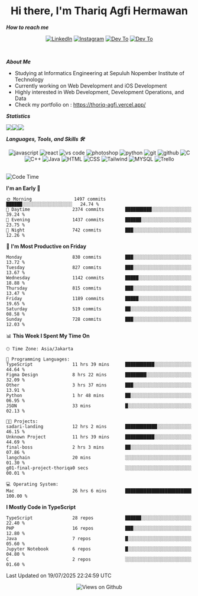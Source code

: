 <div align="center">
  <h1>Hi there, I'm Thariq Agfi Hermawan</h1>
</div>


***How to reach me***
<p align='center'>
   <a href="https://www.linkedin.com/in/thariqagfihermawan" target="_blank"><img src="https://img.shields.io/badge/LinkedIn-0077B5?style=for-the-badge&logo=linkedin&logoColor=white" alt="LinkedIn"></a>
   <a href="https://www.instagram.com/thoriqagfi" target="_blank"><img src="https://img.shields.io/badge/Instagram-E4405F?style=for-the-badge&logo=instagram&logoColor=white" alt="Instagram"></a>
   <a href="https://medium.com/@thoriq.aghfi60" target="_blank"><img src="https://img.shields.io/badge/Medium-12100E?style=for-the-badge&logo=medium&logoColor=white" alt="Dev To"></a>
   <a href="https://linktr.ee/thoriqagfi" target="_blank"><img src="https://img.shields.io/badge/linktree-1de9b6?style=for-the-badge&logo=linktree&logoColor=white" alt="Dev To"></a>
</p>

<br>

***About Me***
- Studying at Informatics Engineering at Sepuluh Nopember Institute of Technology
- Currently working on Web Development and iOS Development
- Highly interested in Web Development, Development Operations, and Data
- Check my portfolio on : https://thoriq-agfi.vercel.app/

***Statistics***

<!-- [![GitHub Streak](http://github-readme-streak-stats.herokuapp.com?user=thoriqagfi&theme=dark)](https://git.io/streak-stats) -->

<div align="center">
  <div style="display: flex;">
    <img src="http://github-readme-streak-stats.herokuapp.com?user=thoriqagfi&theme=chartreuse-dark"/>
    <img src="https://github-readme-stats.vercel.app/api/top-langs/?username=thoriqagfi&layout=compact&&theme=chartreuse-dark&langs_count=8)](https://github.com/thoriqagfi"/>
    <img src="https://github-readme-stats.vercel.app/api?username=thoriqagfi&show_icons=true&theme=chartreuse-dark"/>
  </div>
</div>

<!-- [![Top Langs](https://github-readme-stats.vercel.app/api/top-langs/?username=thoriqagfi&layout=compact&&theme=chartreuse-dark&langs_count=8)](https://github.com/thoriqagfi)
< ![Agfi's GitHub stats](https://github-readme-stats.vercel.app/api?username=thoriqagfi&show_icons=true&theme=chartreuse-dark) -->

***Languages, Tools, and Skills 🛠***

  <div align="center">
    <img src="https://img.shields.io/badge/JavaScript-F7DF1E?style=for-the-badge&logo=javascript&logoColor=black" alt="javascript" />
    <img src="https://img.shields.io/badge/React-61DAFB?style=for-the-badge&logo=react&logoColor=black" alt="react" />
    <img src="https://img.shields.io/badge/vs%20code-007ACC?style=for-the-badge&logo=visual%20studio%20code&logoColor=white" alt="vs code" />
    <img src="https://img.shields.io/badge/adobe%20photoshop-31A8FF?style=for-the-badge&logo=adobe%20photoshop&logoColor=white" alt="photoshop" />
    <img src="https://img.shields.io/badge/python-3776AB?style=for-the-badge&logo=python&logoColor=white" alt="python" />
    <img src="https://img.shields.io/badge/Git-F05032?style=for-the-badge&logo=git&logoColor=white" alt="git" />
    <img src="https://img.shields.io/badge/GitHub-100000?style=for-the-badge&logo=github&logoColor=white" alt="github" />
    <img src="https://img.shields.io/badge/c-%2300599C.svg?style=for-the-badge&logo=c&logoColor=white" alt="C" />
    <img src="https://img.shields.io/badge/c++-%2300599C.svg?style=for-the-badge&logo=c%2B%2B&logoColor=white" alt="C++" />
    <img src="https://img.shields.io/badge/Java-ED8B00?style=for-the-badge&logo=java&logoColor=white" alt="Java"/>
    <img src="https://img.shields.io/badge/HTML5-E34F26?style=for-the-badge&logo=html5&logoColor=white" alt="HTML" />
    <img src="https://img.shields.io/badge/CSS-239120?&style=for-the-badge&logo=css3&logoColor=white" alt ="CSS" />
    <img src="https://img.shields.io/badge/tailwindcss-%2338B2AC.svg?style=for-the-badge&logo=tailwind-css&logoColor=white" alt="Tailwind" />
    <img src="https://img.shields.io/badge/MySQL-00000F?style=for-the-badge&logo=mysql&logoColor=white" alt="MYSQL" />
    <img src="https://img.shields.io/badge/Trello-%23026AA7.svg?style=for-the-badge&logo=Trello&logoColor=white" alt="Trello" />
  </div><br>

<!--START_SECTION:waka-->
![Code Time](http://img.shields.io/badge/Code%20Time-1%2C269%20hrs%2045%20mins-blue)

**I'm an Early 🐤** 

```text
🌞 Morning                1497 commits        ██████░░░░░░░░░░░░░░░░░░░   24.74 % 
🌆 Daytime                2374 commits        ██████████░░░░░░░░░░░░░░░   39.24 % 
🌃 Evening                1437 commits        ██████░░░░░░░░░░░░░░░░░░░   23.75 % 
🌙 Night                  742 commits         ███░░░░░░░░░░░░░░░░░░░░░░   12.26 % 
```
📅 **I'm Most Productive on Friday** 

```text
Monday                   830 commits         ███░░░░░░░░░░░░░░░░░░░░░░   13.72 % 
Tuesday                  827 commits         ███░░░░░░░░░░░░░░░░░░░░░░   13.67 % 
Wednesday                1142 commits        █████░░░░░░░░░░░░░░░░░░░░   18.88 % 
Thursday                 815 commits         ███░░░░░░░░░░░░░░░░░░░░░░   13.47 % 
Friday                   1189 commits        █████░░░░░░░░░░░░░░░░░░░░   19.65 % 
Saturday                 519 commits         ██░░░░░░░░░░░░░░░░░░░░░░░   08.58 % 
Sunday                   728 commits         ███░░░░░░░░░░░░░░░░░░░░░░   12.03 % 
```


📊 **This Week I Spent My Time On** 

```text
🕑︎ Time Zone: Asia/Jakarta

💬 Programming Languages: 
TypeScript               11 hrs 39 mins      ███████████░░░░░░░░░░░░░░   44.64 % 
Figma Design             8 hrs 22 mins       ████████░░░░░░░░░░░░░░░░░   32.09 % 
Other                    3 hrs 37 mins       ███░░░░░░░░░░░░░░░░░░░░░░   13.91 % 
Python                   1 hr 48 mins        ██░░░░░░░░░░░░░░░░░░░░░░░   06.95 % 
JSON                     33 mins             █░░░░░░░░░░░░░░░░░░░░░░░░   02.13 % 

🐱‍💻 Projects: 
sadari-landing           12 hrs 2 mins       ████████████░░░░░░░░░░░░░   46.15 % 
Unknown Project          11 hrs 39 mins      ███████████░░░░░░░░░░░░░░   44.69 % 
final-boss               2 hrs 3 mins        ██░░░░░░░░░░░░░░░░░░░░░░░   07.86 % 
langchain                20 mins             ░░░░░░░░░░░░░░░░░░░░░░░░░   01.30 % 
g01-final-project-thoriqa0 secs              ░░░░░░░░░░░░░░░░░░░░░░░░░   00.01 % 

💻 Operating System: 
Mac                      26 hrs 6 mins       █████████████████████████   100.00 % 
```

**I Mostly Code in TypeScript** 

```text
TypeScript               28 repos            ██████░░░░░░░░░░░░░░░░░░░   22.40 % 
PHP                      16 repos            ███░░░░░░░░░░░░░░░░░░░░░░   12.80 % 
Java                     7 repos             █░░░░░░░░░░░░░░░░░░░░░░░░   05.60 % 
Jupyter Notebook         6 repos             █░░░░░░░░░░░░░░░░░░░░░░░░   04.80 % 
C                        2 repos             ░░░░░░░░░░░░░░░░░░░░░░░░░   01.60 % 
```




 Last Updated on 19/07/2025 22:24:59 UTC
<!--END_SECTION:waka-->

<div align="center">
<img src="https://komarev.com/ghpvc/?username=thoriqagfi&color=blue" alt="Views on Github" />
</div>
